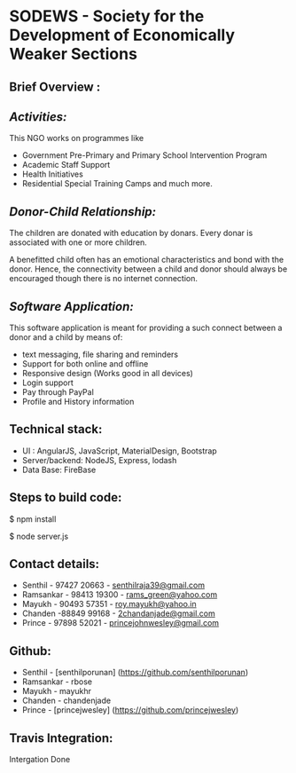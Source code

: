 
SODEWS - Society for the Development of Economically Weaker Sections 
=====================================================================

Brief Overview :
----------------

*Activities:*
-----------
This NGO works on programmes like
  * Government Pre-Primary and Primary School Intervention Program 
  * Academic Staff Support
  * Health Initiatives
  * Residential Special Training Camps
and much more.

*Donor-Child Relationship:*
-------------------------
The children are donated with education by donars. Every donar is associated with one or more children.

A benefitted child often has an emotional characteristics and bond with the donor. 
Hence, the connectivity between a child and donor should always be encouraged though there is no internet connection.

*Software Application:*
---------------------
This software application is meant for providing a such connect between a donor and a child
by means of:
* text messaging, file sharing and reminders
* Support for both online and offline
* Responsive design (Works good in all devices)
* Login support
* Pay through PayPal
* Profile and History information


Technical stack:
----------------
* UI 	: AngularJS, JavaScript, MaterialDesign, Bootstrap
* Server/backend: NodeJS, Express, lodash
* Data Base: FireBase

Steps to build code:
--------------------
$ npm install 

$ node server.js

Contact details:
----------------
* Senthil - 97427 20663  - senthilraja39@gmail.com
* Ramsankar - 98413 19300 - rams_green@yahoo.com
* Mayukh - 90493 57351    - roy.mayukh@yahoo.in
* Chanden -88849 99168    - 2chandanjade@gmail.com
* Prince - 97898 52021    - princejohnwesley@gmail.com

Github:
-------
* Senthil - [senthilporunan] (https://github.com/senthilporunan)
* Ramsankar - rbose
* Mayukh - mayukhr
* Chanden - chandenjade
* Prince  - [princejwesley] (https://github.com/princejwesley)

Travis Integration:
-------------------
Intergation Done

